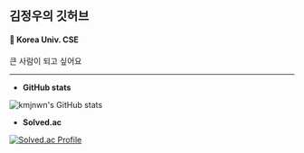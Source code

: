 ## 김정우의 깃허브

#### 🌱 Korea Univ. CSE
  큰 사람이 되고 싶어요

---

+ **GitHub stats**   
   
![kmjnwn's GitHub stats](https://github-readme-stats.vercel.app/api?username=kmjnwn&show_icons=true&theme=dracula)

   
+ **Solved.ac**   
   
[![Solved.ac Profile](http://mazassumnida.wtf/api/v2/generate_badge?boj=kjw7957)](https://solved.ac/kjw7957/)
